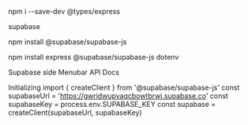 npm i --save-dev @types/express

supabase


npm install @supabase/supabase-js

npm install express @supabase/supabase-js dotenv



Supabase side Menubar 
API Docs 

Initializing
import { createClient } from '@supabase/supabase-js'
const supabaseUrl = 'https://gwridwupyaqcbowtbrwj.supabase.co'
const supabaseKey = process.env.SUPABASE_KEY
const supabase = createClient(supabaseUrl, supabaseKey)
